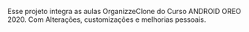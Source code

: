 Esse projeto integra as aulas OrganizzeClone do Curso ANDROID OREO 2020. Com Alterações, customizações e melhorias pessoais.
